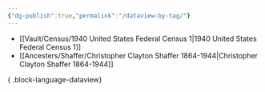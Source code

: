 ```yaml
---
{"dg-publish":true,"permalink":"/dataview-by-tag/"}
---
```




- [[Vault/Census/1940 United States Federal Census 1\|1940 United States Federal Census 1]]
- [[Ancesters/Shaffer/Christopher Clayton Shaffer 1864-1944\|Christopher Clayton Shaffer 1864-1944]]

{ .block-language-dataview}

